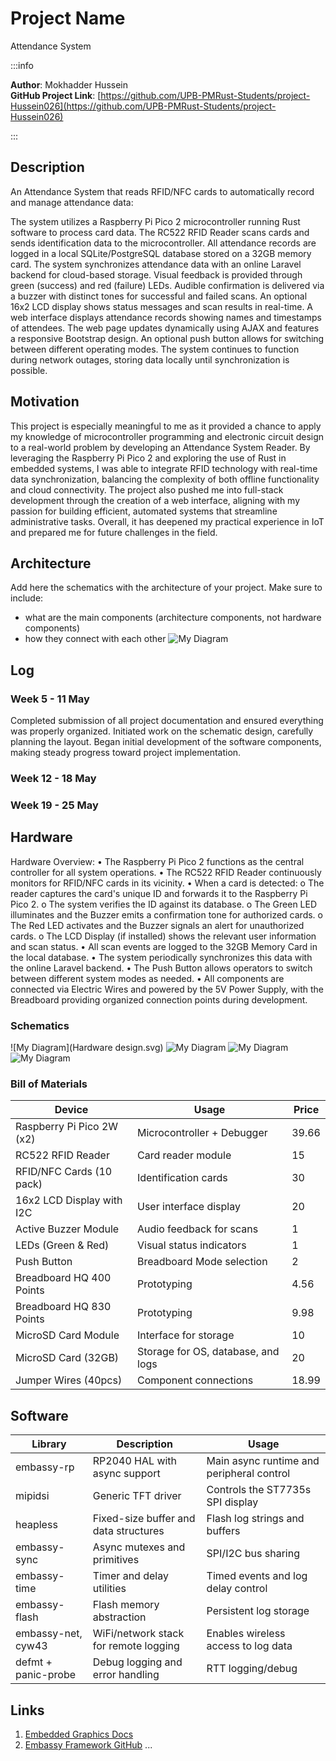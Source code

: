 # Project Name
Attendance System

:::info 

**Author**: Mokhadder Hussein \
**GitHub Project Link**: [https://github.com/UPB-PMRust-Students/project-Hussein026](https://github.com/UPB-PMRust-Students/project-Hussein026)

:::

## Description

An Attendance System that reads RFID/NFC cards to automatically record and manage attendance data:

The system utilizes a Raspberry Pi Pico 2 microcontroller running Rust software to process card data.
The RC522 RFID Reader scans cards and sends identification data to the microcontroller.
All attendance records are logged in a local SQLite/PostgreSQL database stored on a 32GB memory card.
The system synchronizes attendance data with an online Laravel backend for cloud-based storage.
Visual feedback is provided through green (success) and red (failure) LEDs.
Audible confirmation is delivered via a buzzer with distinct tones for successful and failed scans.
An optional 16x2 LCD display shows status messages and scan results in real-time.
A web interface displays attendance records showing names and timestamps of attendees.
The web page updates dynamically using AJAX and features a responsive Bootstrap design.
An optional push button allows for switching between different operating modes.
The system continues to function during network outages, storing data locally until synchronization is possible.


## Motivation

This project is especially meaningful to me as it provided a chance to apply my knowledge of microcontroller programming and electronic circuit design to a real-world problem by developing an Attendance System Reader. By leveraging the Raspberry Pi Pico 2 and exploring the use of Rust in embedded systems, I was able to integrate RFID technology with real-time data synchronization, balancing the complexity of both offline functionality and cloud connectivity. The project also pushed me into full-stack development through the creation of a web interface, aligning with my passion for building efficient, automated systems that streamline administrative tasks. Overall, it has deepened my practical experience in IoT and prepared me for future challenges in the field.

## Architecture 

Add here the schematics with the architecture of your project. Make sure to include:
 - what are the main components (architecture components, not hardware components)
 - how they connect with each other
 ![My Diagram](Architecture.svg)

## Log

<!-- write your progress here every week -->

### Week 5 - 11 May
Completed submission of all project documentation and ensured everything was properly organized. Initiated work on the schematic design, carefully planning the layout. Began initial development of the software components, making steady progress toward project implementation.

### Week 12 - 18 May

### Week 19 - 25 May

## Hardware

Hardware Overview:
•	The Raspberry Pi Pico 2 functions as the central controller for all system operations.
•	The RC522 RFID Reader continuously monitors for RFID/NFC cards in its vicinity.
•	When a card is detected: 
o	The reader captures the card's unique ID and forwards it to the Raspberry Pi Pico 2.
o	The system verifies the ID against its database.
o	The Green LED illuminates and the Buzzer emits a confirmation tone for authorized cards.
o	The Red LED activates and the Buzzer signals an alert for unauthorized cards.
o	The LCD Display (if installed) shows the relevant user information and scan status.
•	All scan events are logged to the 32GB Memory Card in the local database.
•	The system periodically synchronizes this data with the online Laravel backend.
•	The Push Button allows operators to switch between different system modes as needed.
•	All components are connected via Electric Wires and powered by the 5V Power Supply, with the Breadboard providing organized connection points during development.


### Schematics

![My Diagram](Hardware design.svg)
![My Diagram](projectphoto1.svg)
![My Diagram](projectphoto2.svg)
![My Diagram](projectphoto3.svg)

### Bill of Materials

<!-- Fill out this table with all the hardware components that you might need.

The format is 
```
| [Device](link://to/device) | This is used ... | [price](link://to/store) |

```

-->

| Device | Usage | Price |
|--------|--------|-------|
|Raspberry Pi Pico 2W (x2) | Microcontroller + Debugger | 39.66 |
| RC522 RFID Reader | Card reader module | 15 |
|RFID/NFC Cards (10 pack) | Identification cards | 30 |
| 16x2 LCD Display with I2C | User interface display | 20 |
| Active Buzzer Module | Audio feedback for scans | 1 |
|LEDs (Green & Red) | Visual status indicators | 1 |
| Push Button | Breadboard Mode selection | 2 |
| Breadboard HQ 400 Points | Prototyping | 4.56 |
| Breadboard HQ 830 Points | Prototyping | 9.98 |
| MicroSD Card Module | Interface for storage | 10 |
| MicroSD Card (32GB) | Storage for OS, database, and logs | 20 |
| Jumper Wires (40pcs) | Component connections | 18.99 |



## Software

| Library | Description | Usage |
|---------|-------------|-------|
| embassy-rp | RP2040 HAL with async support | Main async runtime and peripheral control |
| mipidsi | Generic TFT driver | Controls the ST7735s SPI display |
| heapless | Fixed-size buffer and data structures | Flash log strings and buffers |
| embassy-sync | Async mutexes and primitives | SPI/I2C bus sharing |
| embassy-time | Timer and delay utilities | Timed events and log delay control |
| embassy-flash | Flash memory abstraction | Persistent log storage |
| embassy-net, cyw43 | WiFi/network stack for remote logging | Enables wireless access to log data |
| defmt + panic-probe| Debug logging and error handling | RTT logging/debug |

## Links

<!-- Add a few links that inspired you and that you think you will use for your project -->

1. [Embedded Graphics Docs](https://docs.rs/embedded-graphics/latest/embedded_graphics/)
2. [Embassy Framework GitHub](https://github.com/embassy-rs/embassy)
...
